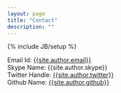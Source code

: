 ```yaml
---
layout: page
title: "Contact"
description: ""
---
```

{% include JB/setup %}

Email Id: [{{site.author.email}}](mailto:{{site.author.email}})<br>
Skype Name: {{site.author.skype}}<br>
Twitter Handle: [{{site.author.twitter}}](https://twitter.com/{{site.author.twitter}})<br>
Github Name: [{{site.author.github}}](https://github.com/{{site.author.github}})<br>